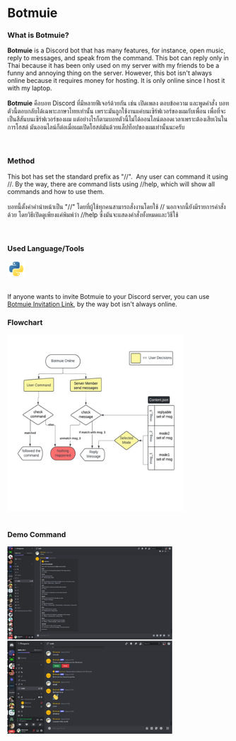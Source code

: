 # Botmuie

### What is Botmuie?
**Botmuie** is a Discord bot that has many features, for instance, open music, reply to messages, and speak from the command. This bot can reply only in Thai because it has been only used on my server with my friends to be a funny and annoying thing on the server. However, this bot isn't always online because it requires money for hosting. It is only online since I host it with my laptop.
<br>  
**Botmuie** คือบอท Discord ที่มีหลายฟีเจอร์ด้วยกัน เช่น เปิดเพลง ตอบข้อความ และพูดคำสั่ง บอทตัวนี้ตอบกลับได้เฉพาะภาษาไทยเท่านั้น เพราะมันถูกใช้งานแค่บนเซิร์ฟเวอร์ของผมกับเพื่อน เพื่อที่จะเป็นสีสันบนเซิร์ฟเวอร์ของผม แต่อย่างไรก็ตามบอทตัวนี้ไม่ได้ออนไลน์ตลอดเวลาเพราะต้องเสียเงินในการโฮสต์ มันออนไลน์ก็ต่อเมื่อผมเปิดโฮสต์มันด้วยแล็ปท็อปของผมเท่านั้นนะครับ
<br>
<br>
<br>
### Method
This bot has set the standard prefix as "//".  Any user can command it using //. By the way, there are command lists using //help, which will show all commands and how to use them.
<br>  
บอทนี้ตั้งค่าคำนำหน้าเป็น "//" โดยที่ผู้ใช้ทุกคนสามารถสั่งงานโดยใช้ // นอกจากนี้ยังมีรายการคำสั่งด้วย โดยวิธีเปิดดูเพียงแค่พิมพ์ว่า //help ซึ่งมันจะแสดงคำสั่งทั้งหมดและวิธีใช้
<br>
<br>
<br>

### Used Language/Tools
<div>
  <img src="https://github.com/devicons/devicon/blob/master/icons/python/python-original.svg" title="Python"width="40" height="40"/>&nbsp;
</div>
<br>  

If anyone wants to invite Botmuie to your Discord server, you can use [Botmuie Invitation Link](https://discord.com/api/oauth2/authorize?client_id=1208700289948065845&permissions=8&scope=bot), by the way bot isn't always online.

### Flowchart 
<div>
  <img src="./illustration/Flowchart.jpeg"  title="Flowchart"width="400" height="400"/>
</div>
<br>  

### Demo Command
<div>
  <img src="./illustration/UI1.png"  title="UI" height="210"/>
  <img src="./illustration/UI2.png"  title="UI" height="210"/>
</div>

